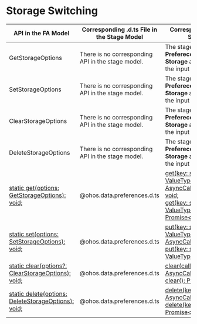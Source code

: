 # Storage Switching


| API in the FA Model| Corresponding .d.ts File in the Stage Model| Corresponding API in the Stage Model|
| -------- | -------- | -------- |
| GetStorageOptions | There is no corresponding API in the stage model.| The stage model uses **Prefereces** to replace **Storage** and has redesigned the input parameters.|
| SetStorageOptions | There is no corresponding API in the stage model.| The stage model uses **Prefereces** to replace **Storage** and has redesigned the input parameters.|
| ClearStorageOptions | There is no corresponding API in the stage model.| The stage model uses **Prefereces** to replace **Storage** and has redesigned the input parameters.|
| DeleteStorageOptions | There is no corresponding API in the stage model.| The stage model uses **Prefereces** to replace **Storage** and has redesigned the input parameters.|
| [static get(options: GetStorageOptions): void;](../reference/apis-arkdata/js-apis-system-storage.md#storageget) | \@ohos.data.preferences.d.ts | [get(key: string, defValue: ValueType, callback: AsyncCallback&lt;ValueType&gt;): void;](../reference/apis-arkdata/js-apis-data-preferences.md#get)<br>[get(key: string, defValue: ValueType): Promise&lt;ValueType&gt;;](../reference/apis-arkdata/js-apis-data-preferences.md#get-1) |
| [static set(options: SetStorageOptions): void;](../reference/apis-arkdata/js-apis-system-storage.md#storageset) | \@ohos.data.preferences.d.ts | [put(key: string, value: ValueType, callback: AsyncCallback&lt;void&gt;): void;](../reference/apis-arkdata/js-apis-data-preferences.md#put)<br>[put(key: string, value: ValueType): Promise&lt;void&gt;;](../reference/apis-arkdata/js-apis-data-preferences.md#put-1) |
| [static clear(options?: ClearStorageOptions): void;](../reference/apis-arkdata/js-apis-system-storage.md#storageclear) | \@ohos.data.preferences.d.ts | [clear(callback: AsyncCallback&lt;void&gt;): void;](../reference/apis-arkdata/js-apis-data-preferences.md#clear)<br>[clear(): Promise&lt;void&gt;;](../reference/apis-arkdata/js-apis-data-preferences.md#clear-1) |
| [static delete(options: DeleteStorageOptions): void;](../reference/apis-arkdata/js-apis-system-storage.md#storagedelete) | \@ohos.data.preferences.d.ts | [delete(key: string, callback: AsyncCallback&lt;void&gt;): void;](../reference/apis-arkdata/js-apis-data-preferences.md#delete)<br>[delete(key: string): Promise&lt;void&gt;;](../reference/apis-arkdata/js-apis-data-preferences.md#delete-1) |

 <!--no_check--> 